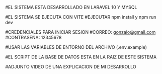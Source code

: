 #EL SISTEMA ESTA DESARROLLADO EN LARAVEL 10 Y MYSQL

#EL SISTEMA SE EJECUTA CON VITE 
    #EJECUTAR npm install y npm run dev

#CREDENCIALES PARA INICIAR SESION 
    #CORREO: gonzalo@gmail.com
    #CONTRASEÑA: 12345678

#USAR LAS VARIABLES DE ENTORNO DEL ARCHIVO (.env.example)

#EL SCRIPT DE LA BASE DE DATOS ESTA EN LA RAIZ DE ESTE SISTEMA

#ADJUNTO VIDEO DE UNA EXPLICACION DE MI DESARROLLO